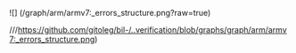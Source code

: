 ![]
(/graph/arm/armv7:_errors_structure.png?raw=true)




///https://github.com/gitoleg/bil-/..verification/blob/graphs/graph/arm/armv7:_errors_structure.png)
